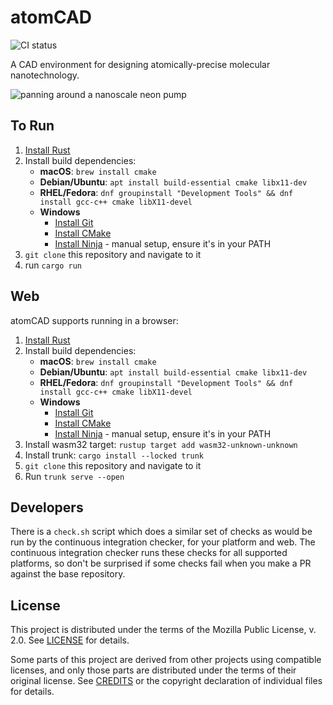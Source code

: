 # atomCAD

![CI status](https://github.com/atomCAD/atomCAD/actions/workflows/ci.yml/badge.svg)

A CAD environment for designing atomically-precise molecular nanotechnology.

![panning around a nanoscale neon pump](./media/neon-pump.gif)

## To Run

1. [Install Rust](https://rustup.rs/)
2. Install build dependencies:
    - __macOS__: `brew install cmake`
    - __Debian/Ubuntu__: `apt install build-essential cmake libx11-dev`
    - __RHEL/Fedora__: `dnf groupinstall "Development Tools" && dnf install gcc-c++ cmake libX11-devel`
    - __Windows__
        - [Install Git](https://git-scm.com/download/win)
        - [Install CMake](https://cmake.org/download/)
        - [Install Ninja](https://ninja-build.org/) - manual setup, ensure it's in your PATH
3. `git clone` this repository and navigate to it
4. run `cargo run`

## Web

atomCAD supports running in a browser:

1. [Install Rust](https://rustup.rs/)
2. Install build dependencies:
    - __macOS__: `brew install cmake`
    - __Debian/Ubuntu__: `apt install build-essential cmake libx11-dev`
    - __RHEL/Fedora__: `dnf groupinstall "Development Tools" && dnf install gcc-c++ cmake libX11-devel`
    - __Windows__
        - [Install Git](https://git-scm.com/download/win)
        - [Install CMake](https://cmake.org/download/)
        - [Install Ninja](https://ninja-build.org/) - manual setup, ensure it's in your PATH
3. Install wasm32 target: `rustup target add wasm32-unknown-unknown`
4. Install trunk: `cargo install --locked trunk`
5. `git clone` this repository and navigate to it
6. Run `trunk serve --open`

## Developers

There is a `check.sh` script which does a similar set of checks as would be
run by the continuous integration checker, for your platform and web.  The
continuous integration checker runs these checks for all supported platforms,
so don't be surprised if some checks fail when you make a PR against the base
repository.

## License

This project is distributed under the terms of the Mozilla Public License, v.
2.0.  See [LICENSE](./LICENSE) for details.

Some parts of this project are derived from other projects using compatible
licenses, and only those parts are distributed under the terms of their
original license.  See [CREDITS](credits/CREDITS.md) or the copyright
declaration of individual files for details.
